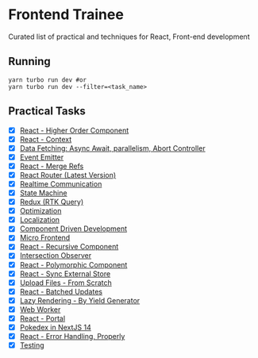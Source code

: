 # Frontend Trainee

Curated list of practical and techniques for React, Front-end development

## Running

```shell
yarn turbo run dev #or
yarn turbo run dev --filter=<task_name>
```

## Practical Tasks

- [x] [React - Higher Order Component](apps/higher-order-component)
- [x] [React - Context](apps/context)
- [x] [Data Fetching: Async Await, parallelism, Abort Controller](apps/data-fetching)
- [x] [Event Emitter](apps/event-emitter)
- [x] [React - Merge Refs](apps/merge-refs)
- [x] [React Router (Latest Version)](apps/react-router)
- [x] [Realtime Communication](apps/realtime-communication)
- [x] [State Machine](apps/state-machine)
- [x] [Redux (RTK Query)](apps/redux)
- [x] [Optimization](apps/optimization)
- [x] [Localization](apps/localization)
- [x] [Component Driven Development](apps/component-driven-development)
- [x] [Micro Frontend](apps/micro-frontend)
- [x] [React - Recursive Component](apps/recursive-component)
- [x] [Intersection Observer](apps/intersection-observer)
- [x] [React - Polymorphic Component](apps/polymorphic-component)
- [x] [React - Sync External Store](apps/sync-external-store)
- [x] [Upload Files - From Scratch](apps/upload)
- [x] [React - Batched Updates](apps/batched-updates)
- [x] [Lazy Rendering - By Yield Generator](apps/lazy-rendering)
- [x] [Web Worker](apps/web-worker)
- [x] [React - Portal](apps/portal)
- [x] [Pokedex in NextJS 14](https://github.com/natserract/pokedex)
- [x] [React - Error Handling, Properly](apps/react-error-handling)
- [x] [Testing](apps/testing)
